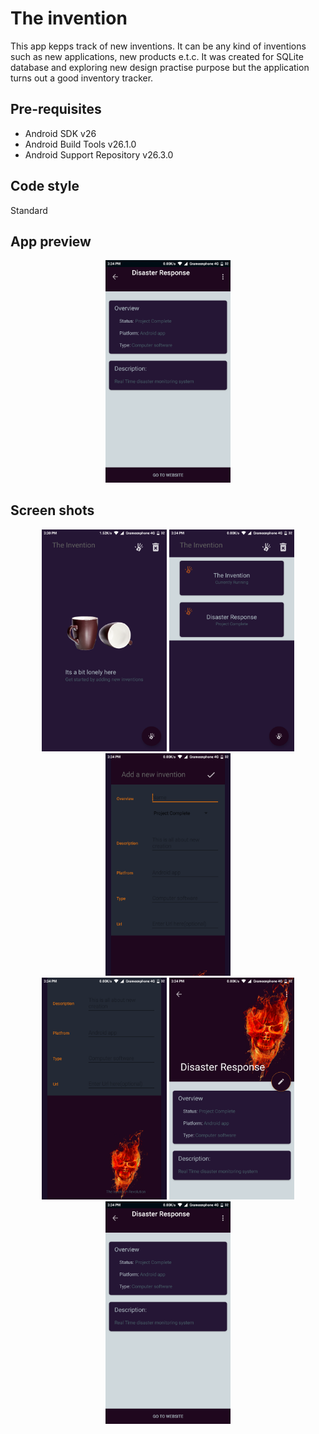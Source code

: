 # The invention

This app kepps track of new inventions. It can be any kind of inventions such as new applications, new products e.t.c. It was created for SQLite database and exploring new design practise purpose but the application turns out a good inventory tracker.

## Pre-requisites

- Android SDK v26
- Android Build Tools v26.1.0
- Android Support Repository v26.3.0

## Code style

Standard

App preview
--------------

<div align="center">
  <a href="https://www.youtube.com/watch?v=1R4u49wEHw0&t=3s"><img src="screen_shot/img6.png" width ="200" alt="IMAGE ALT TEXT"></a>
</div>

Screen shots
--------------
<div align="center">
  <img src ="screen_shot/img1.png" width ="200"> <img src ="screen_shot/img2.png" width ="200"> <img src ="screen_shot/img3.png" width ="200">
</div>

<div align="center">
  <img src ="screen_shot/img4.png" width ="200"> <img src ="screen_shot/img5.png" width ="200"> <img src ="screen_shot/img6.png" width ="200">
</div>
